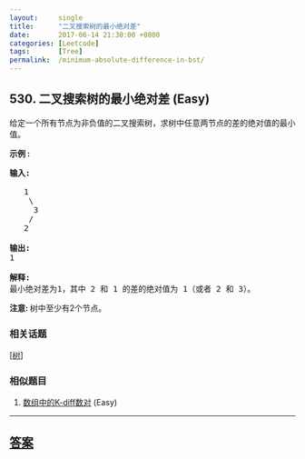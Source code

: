 ```yaml
---
layout:     single
title:      "二叉搜索树的最小绝对差"
date:       2017-06-14 21:30:00 +0800
categories: [Leetcode]
tags:       [Tree]
permalink:  /minimum-absolute-difference-in-bst/
---
```


## 530. 二叉搜索树的最小绝对差 (Easy)

<p>给定一个所有节点为非负值的二叉搜索树，求树中任意两节点的差的绝对值的最小值。</p>

<p><strong>示例 :</strong></p>

<pre>
<strong>输入:</strong>

   1
    \
     3
    /
   2

<strong>输出:</strong>
1

<strong>解释:
</strong>最小绝对差为1，其中 2 和 1 的差的绝对值为 1（或者 2 和 3）。
</pre>

<p><strong>注意: </strong>树中至少有2个节点。</p>

### 相关话题
  [[树](https://github.com/openset/leetcode/tree/master/tag/tree/README.md)]

### 相似题目
  1. [数组中的K-diff数对](/k-diff-pairs-in-an-array) (Easy)

---

## [答案](https://github.com/openset/leetcode/tree/master/problems/minimum-absolute-difference-in-bst)
